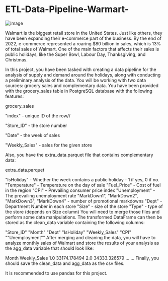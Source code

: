 # ETL-Data-Pipeline-Warmart-

![image](https://github.com/slashhsu/ETL-Data-Pipeline-Warmart-/assets/137000188/a2a182f1-debe-41dc-815c-4fe7a846b7b5)


Walmart is the biggest retail store in the United States. Just like others, they have been expanding their e-commerce part of the business. By the end of 2022, e-commerce represented a roaring $80 billion in sales, which is 13% of total sales of Walmart. One of the main factors that affects their sales is public holidays, like the Super Bowl, Labour Day, Thanksgiving, and Christmas.

In this project, you have been tasked with creating a data pipeline for the analysis of supply and demand around the holidays, along with conducting a preliminary analysis of the data. You will be working with two data sources: grocery sales and complementary data. You have been provided with the grocery_sales table in PostgreSQL database with the following features:


grocery_sales


"index" - unique ID of the row//


"Store_ID" - the store number

"Date" - the week of sales

"Weekly_Sales" - sales for the given store

Also, you have the extra_data.parquet file that contains complementary data:


extra_data.parquet

"IsHoliday" - Whether the week contains a public holiday - 1 if yes, 0 if no.
"Temperature" - Temperature on the day of sale
"Fuel_Price" - Cost of fuel in the region
"CPI" – Prevailing consumer price index
"Unemployment" - The prevailing unemployment rate
"MarkDown1", "MarkDown2", "MarkDown3", "MarkDown4" - number of promotional markdowns
"Dept" - Department Number in each store
"Size" - size of the store
"Type" - type of the store (depends on Size column)
You will need to merge those files and perform some data manipulations. The transformed DataFrame can then be stored as the clean_data variable containing the following columns:

"Store_ID"
"Month"
"Dept"
"IsHoliday"
"Weekly_Sales"
"CPI"
""Unemployment""
After merging and cleaning the data, you will have to analyze monthly sales of Walmart and store the results of your analysis as the agg_data variable that should look like:

Month	Weekly_Sales
1.0	33174.178494
2.0	34333.326579
...	...
Finally, you should save the clean_data and agg_data as the csv files.

It is recommended to use pandas for this project.
